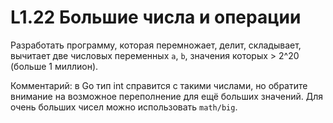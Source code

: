 # L1.22 Большие числа и операции

Разработать программу, которая перемножает, делит, складывает, вычитает две числовых переменных `a`, `b`, значения которых > 2^20 (больше 1 миллион).

Комментарий: в Go тип int справится с такими числами, но обратите внимание на возможное переполнение для ещё больших значений. Для очень больших чисел можно использовать `math/big`.
